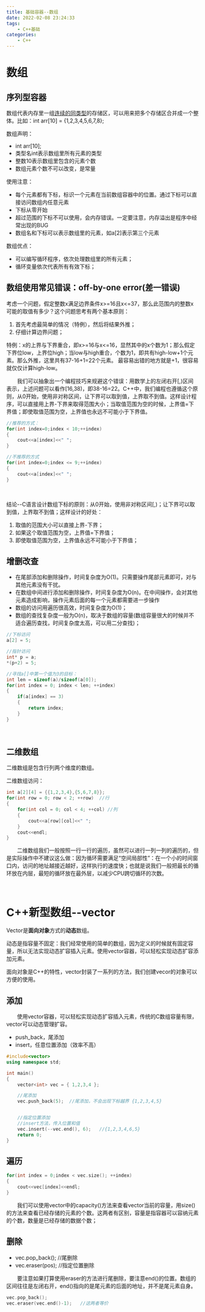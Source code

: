 ```yaml
---
title: 基础容器--数组
date: 2022-02-08 23:24:33
tags:
    - C++基础
categories:
    - C++
---
```



# 数组

## 序列型容器

数组代表内存里一组<u>连续的同类型</u>的存储区，可以用来把多个存储区合并成一个整体。比如：int arr[10] = {1,2,3,4,5,6,7,8};

数组声明：

 - int arr[10];
 - 类型名int表示数组里所有元素的类型
 - 整数10表示数组里包含的元素个数
 - 数组元素个数不可以改变，是常量


使用注意：

 - 每个元素都有下标，标识一个元素在当前数组容器中的位置。通过下标可以直接访问数组内任意元素
 - 下标从零开始
 - 超过范围的下标不可以使用，会内存错误。一定要注意，内存溢出是程序中经常出现的BUG
 - 数组名和下标可以表示数组里的元素，如a[2]表示第三个元素

 数组优点：
 
 - 可以编写循环程序，依次处理数组里的所有元素；
 - 循环变量依次代表所有有效下标；


## 数组使用常见错误：off-by-one error(差一错误)

考虑一个问题，假定整数x满足边界条件x>=16且x<=37，那么此范围内的整数x可能的取值有多少？这个问题思考有两个基本原则：

1. 首先考虑最简单的情况（特例），然后将结果外推；
2. 仔细计算边界问题；


 特例：x的上界与下界重合，即x>=16与x<=16，显然其中的x个数为1；那么假定下界位low，上界位high；当low与high重合，个数为1，即共有high-low+1个元素。那么外推，这里共有37-16+1=22个元素。
最容易出错的地方就是+1，很容易就仅仅计算high-low。

&emsp;&emsp;我们可以抽象出一个编程技巧来规避这个错误：用数学上的左闭右开[,)区间表示，上述问题可以看作[16,38)，即38-16=22。C++中，我们编程也遵循这个原则，从0开始，使用非对称区间，让下界可以取到值，上界取不到值。这样设计程序，可以直接用上界-下界来取得范围大小；当取值范围为空的时候，上界值=下界值；即使取值范围为空，上界值也永远不可能小于下界值。

```cpp
//推荐的方式：
for(int index=0;index < 10;++index)
{
	cout<<a[index]<<" ";
}

//不推荐的方式
for(int index=0;index <= 9;++index)
{
	cout<<a[index]<<" ";
}
```

&emsp;&emsp;

结论--C语言设计数组下标的原则：从0开始，使用非对称区间[,)；让下界可以取到值，上界取不到值；这样设计的好处：

1. 取值的范围大小可以直接上界-下界；
2. 如果这个取值范围为空，上界值=下界值；
3. 即使取值范围为空，上界值永远不可能小于下界值；


## 增删改查

 - 在尾部添加和删除操作，时间复杂度为O(1)。只需要操作尾部元素即可，对与其他元素没有干扰。
 - 在数组中间进行添加和删除操作，时间复杂度为O(n)。在中间操作，会对其他元素造成影响，操作元素后面的每一个元素都需要进一步操作
 - 数组的访问用遍历很高效，时间复杂度为O(1)；
 - 数组的查找复杂度一般为O(n)，取决于数组的容量(数组容量很大的时候并不适合遍历查找，时间复杂度太高，可以用二分查找)；


```cpp
//下标访问
a[2] = 5;

//指针访问
int* p = a;
*(p+2) = 5;
```


```cpp
//寻找a[]中第一个值为3的目标：
int len = sizeof(a)/sizeof(a[0]);
for(int index = 0; index < len; ++index)
{
	if(a[index] == 3)
	{
		return index;
	}
}
```
&emsp;&emsp;

## 二维数组
二维数组是包含行列两个维度的数组。

二维数组访问：

```cpp
int a[2][4] = {{1,2,3,4},{5,6,7,8}};
for(int row = 0; row < 2; ++row)  //行
{
	for(int col = 0; col < 4; ++col) //列
	{
		cout<<a[row][col]<<" ";
	}
	cout<<endl;
}
```

&emsp;&emsp;二维数组我们一般按照一行一行的遍历，虽然可以进行一列一列的遍历的，但是实际操作中不建议这么做：因为循环需要满足“空间局部性”：在一个小的时间窗口内，访问的地址越接近越好，这样执行的速度快；也就是说我们一般把最长的循环放在内层，最短的循环放在最外层，以减少CPU跨切循环的次数。

&emsp;&emsp;

# C++新型数组--vector

Vector是**面向对象**方式的**动态**数组。

动态是指容量不固定：我们经常使用的简单的数组，因为定义的时候就有固定容量，所以无法实现动态扩容插入元素。使用vector容器，可以轻松实现动态扩容添加元素。

面向对象是C++的特性，vector封装了一系列的方法，我们创建vecor的对象可以方便的使用。

## 添加

&emsp;&emsp;使用vector容器，可以轻松实现动态扩容插入元素，传统的C数组容量有限，vector可以动态管理扩容。

+ push_back，尾添加
+ insert，任意位置添加（效率不高）

```cpp
#include<vector>
using namespace std;

int main()
{
	vector<int> vec = { 1,2,3,4 };

	//尾添加
	vec.push_back(5);  //尾添加，不会出现下标越界 {1,2,3,4,5}


	//指定位置添加
	//insert方法，传入位置和值
	vec.insert(--vec.end(), 6);   //{1,2,3,4,6,5}
	return 0;
}
```

## 遍历

```cpp
for(int index = 0;index < vec.size(); ++index)
{
	cout<<vec[index]<<endl;
}
```
&emsp;&emsp;我们可以使用vector中的capacity()方法来查看vector当前的容量，用size()的方法来查看已经存储的元素的个数。这两者有区别，容量是指容器可以容纳元素的个数，数量是已经存储的数据个数；

## 删除

 - vec.pop_back();    //尾删除
 - vec.eraser(pos);          //指定位置删除

&emsp;&emsp;要注意如果打算使用eraser的方法进行尾删除，要注意end()的位置。数组的区间往往是左闭右开，end()指向的是尾元素的后面的地址，并不是尾元素自身。

```cpp
vec.pop_back();
vec.eraser(vec.end()-1);   //这两者等价
```
